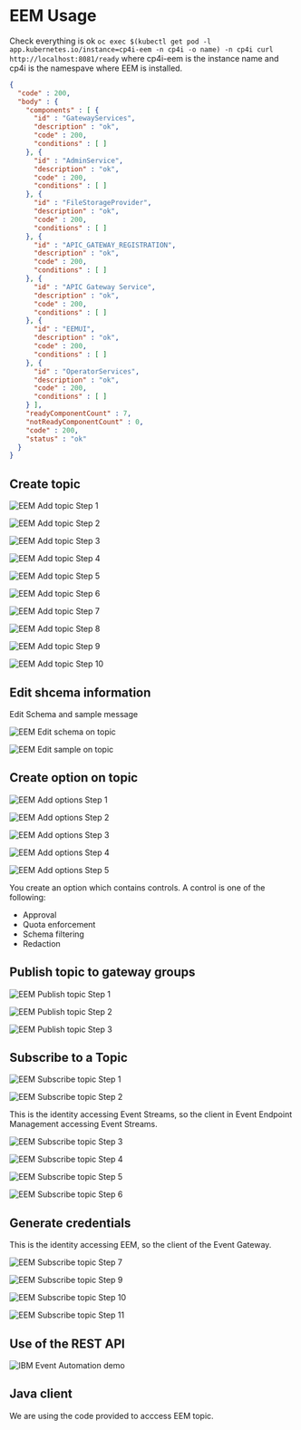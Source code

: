 # EEM Usage

Check everything is ok
`oc exec $(kubectl get pod -l app.kubernetes.io/instance=cp4i-eem -n cp4i -o name) -n cp4i curl http://localhost:8081/ready`
where cp4i-eem is the instance name and cp4i is the namespave where EEM is installed.

``` json
{
  "code" : 200,
  "body" : {
    "components" : [ {
      "id" : "GatewayServices",
      "description" : "ok",
      "code" : 200,
      "conditions" : [ ]
    }, {
      "id" : "AdminService",
      "description" : "ok",
      "code" : 200,
      "conditions" : [ ]
    }, {
      "id" : "FileStorageProvider",
      "description" : "ok",
      "code" : 200,
      "conditions" : [ ]
    }, {
      "id" : "APIC_GATEWAY_REGISTRATION",
      "description" : "ok",
      "code" : 200,
      "conditions" : [ ]
    }, {
      "id" : "APIC Gateway Service",
      "description" : "ok",
      "code" : 200,
      "conditions" : [ ]
    }, {
      "id" : "EEMUI",
      "description" : "ok",
      "code" : 200,
      "conditions" : [ ]
    }, {
      "id" : "OperatorServices",
      "description" : "ok",
      "code" : 200,
      "conditions" : [ ]
    } ],
    "readyComponentCount" : 7,
    "notReadyComponentCount" : 0,
    "code" : 200,
    "status" : "ok"
  }
}
```

## Create topic

![EEM Add topic Step 1](../images/eem_create_topic-s1.png "EEM Add topic Step 1")

![EEM Add topic Step 2](../images/eem_create_topic-s2.png "EEM Add topic Step 2")

![EEM Add topic Step 3](../images/eem_create_topic-s3.png "EEM Add topic Step 3")

![EEM Add topic Step 4](../images/eem_create_topic-s4.png "EEM Add topic Step 4")

![EEM Add topic Step 5](../images/eem_create_topic-s5.png "EEM Add topic Step 5")

![EEM Add topic Step 6](../images/eem_create_topic-s6.png "EEM Add topic Step 6")

![EEM Add topic Step 7](../images/eem_create_topic-s7.png "EEM Add topic Step 7")

![EEM Add topic Step 8](../images/eem_create_topic-s8.png "EEM Add topic Step 8")

![EEM Add topic Step 9](../images/eem_create_topic-s9.png "EEM Add topic Step 9")

![EEM Add topic Step 10](../images/eem_create_topic-s10.png "EEM Add topic Step 10")

## Edit shcema information

Edit Schema and sample message

![EEM Edit schema on topic](../images/eem_edit_schema.png "EEM Edit schema on topic")

![EEM Edit sample on topic](../images/eem_edit_sample.png "EEM Edit sample on topic")

## Create option on topic

![EEM Add options Step 1](../images/eem_edit_option-s1.png "EEM Add options Step 1")

![EEM Add options Step 2](../images/eem_edit_option-s1.png "EEM Add options Step 2")

![EEM Add options Step 3](../images/eem_edit_option-s1.png "EEM Add options Step 3")

![EEM Add options Step 4](../images/eem_edit_option-s1.png "EEM Add options Step 4")

![EEM Add options Step 5](../images/eem_edit_option-s1.png "EEM Add options Step 5")

You create an option which contains controls.
A control is one of the following:

* Approval
* Quota enforcement
* Schema filtering
* Redaction

## Publish topic to gateway groups

![EEM Publish topic Step 1](../images/eem_publish-s1.png "EEM Publish topic Step 1")

![EEM Publish topic Step 2](../images/eem_publish-s2.png "EEM Publish topic Step 2")

![EEM Publish topic Step 3](../images/eem_publish-s3.png "EEM Publish topic Step 3")

## Subscribe to a Topic

![EEM Subscribe topic Step 1](../images/eem_subscribe-s1.png "EEM Subscribe topic Step 1")

![EEM Subscribe topic Step 2](../images/eem_subscribe-s2.png "EEM Subscribe topic Step 2")

This is the identity accessing Event Streams, so the client in Event Endpoint Management accessing Event Streams.

![EEM Subscribe topic Step 3](../images/eem_subscribe-s3.png "EEM Subscribe topic Step 3")

![EEM Subscribe topic Step 4](../images/eem_subscribe-s4.png "EEM Subscribe topic Step 4")

![EEM Subscribe topic Step 5](../images/eem_subscribe-s5.png "EEM Subscribe topic Step 5")

![EEM Subscribe topic Step 6](../images/eem_subscribe-s6.png "EEM Subscribe topic Step 6")

## Generate credentials

This is the identity accessing EEM, so the client of the Event Gateway.

![EEM Subscribe topic Step 7](../images/eem_subscribe-s7.png "EEM Subscribe topic Step 7")

![EEM Subscribe topic Step 9](../images/eem_subscribe-s9.png "EEM Subscribe topic Step 9")

![EEM Subscribe topic Step 10](../images/eem_subscribe-s10.png "EEM Subscribe topic Step 10")

![EEM Subscribe topic Step 11](../images/eem_subscribe-s11.png "EEM Subscribe topic Step 11")

## Use of the REST API

![IBM Event Automation demo](https://github.com/IBM/event-automation-demo/ "IBM Event Automation demo")

## Java client

We are using the code provided to acccess EEM topic.
